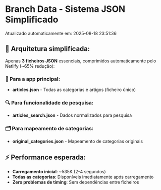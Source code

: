 # Branch Data - Sistema JSON Simplificado
Atualizado automaticamente em: 2025-08-18 23:51:36

## 🎯 Arquitetura simplificada:
Apenas **3 ficheiros JSON** essenciais, comprimidos automaticamente pelo Netlify (~65% redução):

### 📱 Para a app principal:
- **articles.json** - Todas as categorias e artigos (ficheiro único)

### 🔍 Para funcionalidade de pesquisa:
- **articles_search.json** - Dados normalizados para pesquisa

### 🗂️ Para mapeamento de categorias:
- **original_categories.json** - Mapeamento de categorias originais

## ⚡ Performance esperada:
- **Carregamento inicial**: ~535K (2-4 segundos)
- **Todas as categorias**: Disponíveis imediatamente após carregamento
- **Zero problemas de timing**: Sem dependências entre ficheiros
